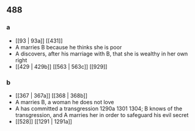 ## 488
### a
- [[93 | 93a]] [[431]] 
- A marries B because he thinks she is poor
- A discovers, after his marriage with B, that she is wealthy in her own right
- [[429 | 429b]] [[563 | 563c]] [[929]] 

### b
- [[367 | 367a]] [[368 | 368b]] 
- A marries B, a woman he does not love
- A has committed a transgression 1290a 1301 1304; B knows of the transgression, and A marries her in order to safeguard his evil secret
- [[528]] [[1291 | 1291a]] 

